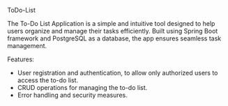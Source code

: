 T o D o - L i s t 

The To-Do List Application is a simple and intuitive tool designed to help users organize and manage their tasks efficiently. Built using Spring Boot framework and PostgreSQL as a database, the app ensures seamless task management.

Features:

- User registration and authentication, to allow only authorized users to access the to-do list.
- CRUD operations for managing the to-do list.
- Error handling and security measures.
  
